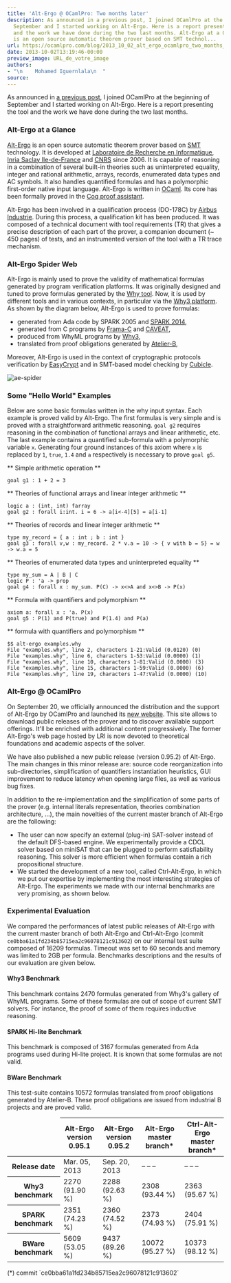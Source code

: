 ```yaml
---
title: 'Alt-Ergo @ OCamlPro: Two months later'
description: As announced in a previous post, I joined OCamlPro at the beginning of
  September and I started working on Alt-Ergo. Here is a report presenting the tool
  and the work we have done during the two last months. Alt-Ergo at a Glance Alt-Ergo
  is an open source automatic theorem prover based on SMT technol...
url: https://ocamlpro.com/blog/2013_10_02_alt_ergo_ocamlpro_two_months_later
date: 2013-10-02T13:19:46-00:00
preview_image: URL_de_votre_image
authors:
- "\n    Mohamed Iguernlala\n  "
source:
---
```


<p>As announced in <a href="https://ocamlpro.com/blog/2013_09_04_ocamlpro_highlights_august_2013">a previous post</a>, I joined OCamlPro at the beginning of September and I started working on Alt-Ergo. Here is a report presenting the tool and the work we have done during the two last months.</p>
<h3>Alt-Ergo at a Glance</h3>
<p><a href="https://alt-ergo.ocamlpro.com">Alt-Ergo</a> is an open source automatic theorem prover based on <a href="https://en.wikipedia.org/wiki/Satisfiability_Modulo_Theories">SMT</a> technology. It is developed at <a href="https://www.lri.fr">Laboratoire de Recherche en Informatique</a>, <a href="https://www.inria.fr/centre/saclay">Inria Saclay Ile-de-France</a> and <a href="https://www.cnrs.fr/index.php">CNRS</a> since 2006. It is capable of reasoning in a combination of several built-in theories such as uninterpreted equality, integer and rational arithmetic, arrays, records, enumerated data types and AC symbols. It also handles quantified formulas and has a polymorphic first-order native input language. Alt-Ergo is written in <a href="https://caml.inria.fr/ocaml/index.fr.html">OCaml</a>. Its core has been formally proved in the <a href="https://coq.inria.fr">Coq proof assistant</a>.</p>
<p>Alt-Ergo has been involved in a qualification process (DO-178C) by <a href="http://www.airbus.com">Airbus Industrie</a>. During this process, a qualification kit has been produced. It was composed of a technical document with tool requirements (TR) that gives a precise description of each part of the prover, a companion document (~ 450 pages) of tests, and an instrumented version of the tool with a TR trace mechanism.</p>
<h3>Alt-Ergo Spider Web</h3>
<p>Alt-Ergo is mainly used to prove the validity of mathematical formulas generated by program verification platforms. It was originally designed and tuned to prove formulas generated by the <a href="https://why.lri.fr">Why tool</a>. Now, it is used by different tools and in various contexts, in particular via the <a href="https://why3.lri.fr">Why3 platform</a>. As shown by the diagram below, Alt-Ergo is used to prove formulas:</p>
<ul>
<li>generated from Ada code by SPARK 2005 and <a href="https://www.spark-2014.org">SPARK 2014</a>,
</li>
<li>generated from C programs by <a href="https://frama-c.com">Frama-C</a> and <a href="https://ieeexplore.ieee.org/xpls/abs_all.jsp?arnumber=1028953&amp;tag=1">CAVEAT</a>,
</li>
<li>produced from WhyML programs by <a href="https://why3.lri.fr">Why3</a>,
</li>
<li>translated from proof obligations generated by <a href="https://www.atelierb.eu">Atelier-B</a>,
</li>
</ul>
<p>Moreover, Alt-Ergo is used in the context of cryptographic protocols verification by <a href="https://www.easycrypt.info">EasyCrypt</a> and in SMT-based model checking by <a href="https://cubicle.lri.fr">Cubicle</a>.</p>
<p><img src="https://ocamlpro.com/blog/assets/img/graph_ae_spider.png" alt="ae-spider"/></p>
<h3>Some &quot;Hello World&quot; Examples</h3>
<p>Below are some basic formulas written in the why input syntax. Each example is proved valid by Alt-Ergo. The first formulas is very simple and is proved with a straightforward arithmetic reasoning. <code>goal g2</code> requires reasoning in the combination of functional arrays and linear arithmetic, etc. The last example contains a quantified sub-formula with a polymorphic variable <code>x</code>. Generating four ground instances of this axiom where <code>x</code> is replaced by <code>1</code>, <code>true</code>, <code>1.4</code> and <code>a</code> respectively is necessary to prove <code>goal g5</code>.</p>
<p>** Simple arithmetic operation **</p>
<pre><code class="language-ocaml">goal g1 : 1 + 2 = 3
</code></pre>
<p>** Theories of functional arrays and linear integer arithmetic **</p>
<pre><code class="language-ocaml">logic a : (int, int) farray
goal g2 : forall i:int. i = 6 -&gt; a[i&lt;-4][5] = a[i-1]
</code></pre>
<p>** Theories of records and linear integer arithmetic **</p>
<pre><code class="language-ocaml">type my_record = { a : int ; b : int }
goal g3 : forall v,w : my_record. 2 * v.a = 10 -&gt; { v with b = 5} = w -&gt; w.a = 5
</code></pre>
<p>** Theories of enumerated data types and uninterpreted equality **</p>
<pre><code class="language-ocaml">type my_sum = A | B | C
logic P : 'a -&gt; prop
goal g4 : forall x : my_sum. P(C) -&gt; x&lt;&gt;A and x&lt;&gt;B -&gt; P(x)
</code></pre>
<p>** Formula with quantifiers and polymorphism **</p>
<pre><code class="language-ocaml">axiom a: forall x : 'a. P(x)
goal g5 : P(1) and P(true) and P(1.4) and P(a)
</code></pre>
<p>** formula with quantifiers and polymorphism **</p>
<pre><code class="language-shell-session">$$ alt-ergo examples.why
File &quot;examples.why&quot;, line 2, characters 1-21:Valid (0.0120) (0)
File &quot;examples.why&quot;, line 6, characters 1-53:Valid (0.0000) (1)
File &quot;examples.why&quot;, line 10, characters 1-81:Valid (0.0000) (3)
File &quot;examples.why&quot;, line 15, characters 1-59:Valid (0.0000) (6)
File &quot;examples.why&quot;, line 19, characters 1-47:Valid (0.0000) (10)
</code></pre>
<h3>Alt-Ergo @ OCamlPro</h3>
<p>On September 20, we officially announced the distribution and the support of Alt-Ergo by OCamlPro and launched its <a href="https://alt-ergo.ocamlpro.com">new website</a>. This site allows to download public releases of the prover and to discover available support offerings. It'll be enriched with additional content progressively. The former Alt-Ergo's web page hosted by LRI is now devoted to theoretical foundations and academic aspects of the solver.</p>
<p>We have also published a new public release (version 0.95.2) of Alt-Ergo. The main changes in this minor release are: source code reorganization into sub-directories, simplification of quantifiers instantiation heuristics, GUI improvement to reduce latency when opening large files, as well as various bug fixes.</p>
<p>In addition to the re-implementation and the simplification of some parts of the prover (e.g. internal literals representation, theories combination architecture, ...), the main novelties of the current master branch of Alt-Ergo are the following:</p>
<ul>
<li>The user can now specify an external (plug-in) SAT-solver instead of the default DFS-based engine. We experimentally provide a CDCL solver based on miniSAT that can be plugged to perform satisfiability reasoning. This solver is more efficient when formulas contain a rich propositional structure.
</li>
<li>We started the development of a new tool, called Ctrl-Alt-Ergo, in which we put our expertise by implementing the most interesting strategies of Alt-Ergo. The experiments we made with our internal benchmarks are very promising, as shown below.
</li>
</ul>
<h3>Experimental Evaluation</h3>
<p>We compared the performances of latest public releases of Alt-Ergo with the current master branch of both Alt-Ergo and Ctrl-Alt-Ergo (commit <code>ce0bba61a1fd234b85715ea2c96078121c913602</code>) on our internal test suite composed of 16209 formulas. Timeout was set to 60 seconds and memory was limited to 2GB per formula. Benchmarks descriptions and the results of our evaluation are given below.</p>
<h4>Why3 Benchmark</h4>
<p>This benchmark contains 2470 formulas generated from Why3's gallery of WhyML programs. Some of these formulas are out of scope of current SMT solvers. For instance, the proof of some of them requires inductive reasoning.</p>
<h4>SPARK Hi-lite Benchmark</h4>
<p>This benchmark is composed of 3167 formulas generated from Ada programs used during Hi-lite project. It is known that some formulas are not valid.</p>
<h4>BWare Benchmark</h4>
<p>This test-suite contains 10572 formulas translated from proof obligations generated by Atelier-B. These proof obligations are issued from industrial B projects and are proved valid.</p>
<table class="tableau2">
<thead>
<tr>
<td></td>
<th>Alt-Ergo<br/>
version 0.95.1</th>
<th>Alt-Ergo<br/>
version 0.95.2</th>
<th>Alt-Ergo<br/>
master branch*</th>
<th>Ctrl-Alt-Ergo<br/>
master branch*</th>
</tr>
</thead>
<tbody>
<tr>
<th>Release date</th>
<td>Mar. 05, 2013</td>
<td>Sep. 20, 2013</td>
<td>&ndash; &ndash; &ndash;</td>
<td>&ndash; &ndash; &ndash;</td>
</tr>
<tr>
<th>Why3 benchmark</th>
<td>2270<br/>
(91.90 %)</td>
<td>2288<br/>
(92.63 %)</td>
<td>2308<br/>
(93.44 %)</td>
<td>2363<br/>
(95.67 %)</td>
</tr>
<tr>
<th>SPARK benchmark</th>
<td>2351<br/>
(74.23 %)</td>
<td>2360<br/>
(74.52 %)</td>
<td>2373<br/>
(74.93 %)</td>
<td>2404<br/>
(75.91 %)</td>
</tr>
<tr>
<th>BWare benchmark</th>
<td>5609<br/>
(53.05 %)</td>
<td>9437<br/>
(89.26 %)</td>
<td>10072<br/>
(95.27 %)</td>
<td>10373<br/>
(98.12 %)</td>
</tr>
</tbody>
</table>
(*) commit `ce0bba61a1fd234b85715ea2c96078121c913602`

